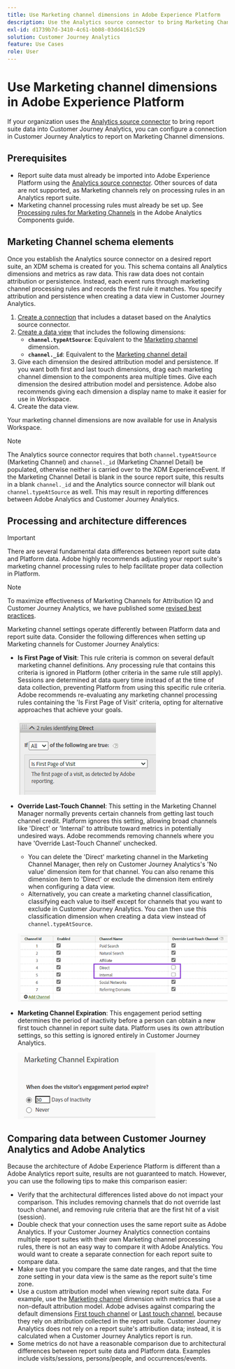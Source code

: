 ```yaml
---
title: Use Marketing channel dimensions in Adobe Experience Platform
description: Use the Analytics source connector to bring Marketing Channel processing rules into Adobe Experience Platform.
exl-id: d1739b7d-3410-4c61-bb08-03dd4161c529
solution: Customer Journey Analytics
feature: Use Cases
role: User
---
```

# Use Marketing channel dimensions in Adobe Experience Platform

If your organization uses the [Analytics source connector](https://experienceleague.adobe.com/docs/experience-platform/sources/connectors/adobe-applications/analytics.html) to bring report suite data into Customer Journey Analytics, you can configure a connection in Customer Journey Analytics to report on Marketing Channel dimensions.

## Prerequisites

* Report suite data must already be imported into Adobe Experience Platform using the [Analytics source connector](https://experienceleague.adobe.com/docs/experience-platform/sources/connectors/adobe-applications/analytics.html). Other sources of data are not supported, as Marketing channels rely on processing rules in an Analytics report suite.
* Marketing channel processing rules must already be set up. See [Processing rules for Marketing Channels](https://experienceleague.adobe.com/docs/analytics/admin/admin-tools/manage-report-suites/edit-report-suite/marketing-channels/c-rules.html) in the Adobe Analytics Components guide.

## Marketing Channel schema elements

Once you establish the Analytics source connector on a desired report suite, an XDM schema is created for you. This schema contains all Analytics dimensions and metrics as raw data. This raw data does not contain attribution or persistence. Instead, each event runs through marketing channel processing rules and records the first rule it matches. You specify attribution and persistence when creating a data view in Customer Journey Analytics.

1. [Create a connection](/help/connections/create-connection.md) that includes a dataset based on the Analytics source connector.
2. [Create a data view](/help/data-views/create-dataview.md) that includes the following dimensions:
   * **`channel.typeAtSource`**: Equivalent to the [Marketing channel](https://experienceleague.adobe.com/docs/analytics/components/dimensions/marketing-channel.html) dimension.
   * **`channel._id`**: Equivalent to the [Marketing channel detail](https://experienceleague.adobe.com/docs/analytics/components/dimensions/marketing-detail.html)
3. Give each dimension the desired attribution model and persistence. If you want both first and last touch dimensions, drag each marketing channel dimension to the components area multiple times. Give each dimension the desired attribution model and persistence. Adobe also recommends giving each dimension a display name to make it easier for use in Workspace.
4. Create the data view.

Your marketing channel dimensions are now available for use in Analysis Workspace.

>[!NOTE]
>
> The Analytics source connector requires that both `channel.typeAtSource` (Marketing Channel) and `channel._id` (Marketing Channel Detail) be populated, otherwise neither is carried over to the XDM ExperienceEvent. If the Marketing Channel Detail is blank in the source report suite, this results in a blank `channel._id` and the Analytics source connector will blank out `channel.typeAtSource` as well. This may result in reporting differences between Adobe Analytics and Customer Journey Analytics.

## Processing and architecture differences

>[!IMPORTANT]
>
>There are several fundamental data differences between report suite data and Platform data. Adobe highly recommends adjusting your report suite's marketing channel processing rules to help facilitate proper data collection in Platform.

>[!NOTE]
>
>To maximize effectiveness of Marketing Channels for Attribution IQ and Customer Journey Analytics, we have published some [revised best practices](https://experienceleague.adobe.com/docs/analytics/components/marketing-channels/mchannel-best-practices.html).

Marketing channel settings operate differently between Platform data and report suite data. Consider the following differences when setting up Marketing channels for Customer Journey Analytics:

* **Is First Page of Visit**: This rule criteria is common on several default marketing channel definitions. Any processing rule that contains this criteria is ignored in Platform (other criteria in the same rule still apply). Sessions are determined at data query time instead of at the time of data collection, preventing Platform from using this specific rule criteria. Adobe recommends re-evaluating any marketing channel processing rules containing the 'Is First Page of Visit' criteria, opting for alternative approaches that achieve your goals.
   
   ![First page of visit](../assets/first-page-of-visit.png)

* **Override Last-Touch Channel**: This setting in the Marketing Channel Manager normally prevents certain channels from getting last touch channel credit. Platform ignores this setting, allowing broad channels like 'Direct' or 'Internal' to attribute toward metrics in potentially undesired ways. Adobe recommends removing channels where you have 'Override Last-Touch Channel' unchecked.
  * You can delete the 'Direct' marketing channel in the Marketing Channel Manager, then rely on Customer Journey Analytics's 'No value' dimension item for that channel. You can also rename this dimension item to 'Direct' or exclude the dimension item entirely when configuring a data view.
  * Alternatively, you can create a marketing channel classification, classifying each value to itself except for channels that you want to exclude in Customer Journey Analytics. You can then use this classification dimension when creating a data view instead of `channel.typeAtSource`.

   ![Override last touch channel](../assets/override-last-touch-channel.png)

* **Marketing Channel Expiration**: This engagement period setting determines the period of inactivity before a person can obtain a new first touch channel in report suite data. Platform uses its own attribution settings, so this setting is ignored entirely in Customer Journey Analytics.

   ![Marketing channel expiration](../assets/marketing-channel-expiration.png)

## Comparing data between Customer Journey Analytics and Adobe Analytics

Because the architecture of Adobe Experience Platform is different than a Adobe Analytics report suite, results are not guaranteed to match. However, you can use the following tips to make this comparison easier:

* Verify that the architectural differences listed above do not impact your comparison. This includes removing channels that do not override last touch channel, and removing rule criteria that are the first hit of a visit (session).
* Double check that your connection uses the same report suite as Adobe Analytics. If your Customer Journey Analytics connection contains multiple report suites with their own Marketing channel processing rules, there is not an easy way to compare it with Adobe Analytics. You would want to create a separate connection for each report suite to compare data.
* Make sure that you compare the same date ranges, and that the time zone setting in your data view is the same as the report suite's time zone.
* Use a custom attribution model when viewing report suite data. For example, use the [Marketing channel](https://experienceleague.adobe.com/docs/analytics/components/dimensions/marketing-channel.html) dimension with metrics that use a non-default attribution model. Adobe advises against comparing the default dimensions [First touch channel](https://experienceleague.adobe.com/docs/analytics/components/dimensions/first-touch-channel.html) or [Last touch channel](https://experienceleague.adobe.com/docs/analytics/components/dimensions/last-touch-channel.html), because they rely on attribution collected in the report suite. Customer Journey Analytics does not rely on a report suite's attribution data; instead, it is calculated when a Customer Journey Analytics report is run.
* Some metrics do not have a reasonable comparison due to architectural differences between report suite data and Platform data. Examples include visits/sessions, persons/people, and occurrences/events.
